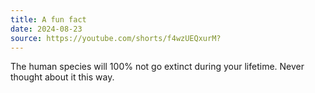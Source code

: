 ```yaml
---
title: A fun fact
date: 2024-08-23
source: https://youtube.com/shorts/f4wzUEQxurM?
---
```


The human species will 100% not go extinct during your lifetime. Never thought about it this way.
